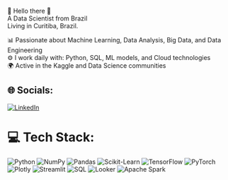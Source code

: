 💫 Hello there 👋  
A Data Scientist from Brazil  
Living in Curitiba, Brazil.

📊 Passionate about Machine Learning, Data Analysis, Big Data, and Data Engineering  
⚙️ I work daily with: Python, SQL, ML models, and Cloud technologies  
🌍 Active in the Kaggle and Data Science communities

## 🌐 Socials:
[![LinkedIn](https://img.shields.io/badge/LinkedIn-%230077B5.svg?logo=linkedin&logoColor=white)](https://linkedin.com/in/felipe-vital7) 

# 💻 Tech Stack:
![Python](https://img.shields.io/badge/python-3670A0?style=for-the-badge&logo=python&logoColor=ffdd54)  ![NumPy](https://img.shields.io/badge/numpy-013243?style=for-the-badge&logo=numpy&logoColor=white)  ![Pandas](https://img.shields.io/badge/pandas-150458?style=for-the-badge&logo=pandas&logoColor=white)  ![Scikit-Learn](https://img.shields.io/badge/scikit_learn-F7931E.svg?style=for-the-badge&logo=scikit-learn&logoColor=white)  ![TensorFlow](https://img.shields.io/badge/TensorFlow-FF6F00?style=for-the-badge&logo=tensorflow&logoColor=white)  ![PyTorch](https://img.shields.io/badge/PyTorch-EE4C2C?style=for-the-badge&logo=pytorch&logoColor=white)  ![Plotly](https://img.shields.io/badge/plotly-3F4F75?style=for-the-badge&logo=plotly&logoColor=white)  ![Streamlit](https://img.shields.io/badge/streamlit-FF4B4B?style=for-the-badge&logo=streamlit&logoColor=white)  ![SQL](https://img.shields.io/badge/SQL-4479A1?style=for-the-badge&logo=mysql&logoColor=white)  ![Looker](https://img.shields.io/badge/Looker-4285F4?style=for-the-badge&logo=looker&logoColor=white)  ![Apache Spark](https://img.shields.io/badge/Apache%20Spark-E25A1C?style=for-the-badge&logo=apachespark&logoColor=white) 


